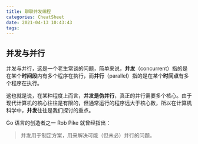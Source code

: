 ```yaml
---
title: 聊聊并发编程
categories: CheatSheet
date: 2021-04-13 10:43:43
tags:
---
```


## 并发与并行

并发与并行，这是一个老生常谈的问题，简单来说，**并发**（concurrent）指的是在某个**时间段**内有多个程序在执行，而**并行**（parallel）指的是在某个**时间点**有多个程序在执行。

这也就是说，在某种程度上而言，**并发是伪并行**，真正的并行需要多个核心。由于现代计算机的核心往往是有限的，但通常运行的程序远大于核心数，所以在计算机科学中，**并发**往往是我们探讨的重点。

Go 语言的创造者之一 Rob Pike 就曾经指出：

> 并发用于制定方案，用来解决可能（但未必）并行的问题。
